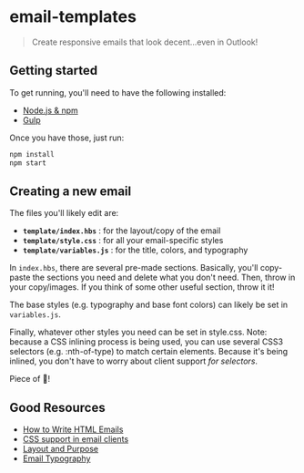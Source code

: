 # email-templates

> Create responsive emails that look decent...even in Outlook!


## Getting started

To get running, you'll need to have the following installed:

* [Node.js & npm](https://nodejs.org)
* [Gulp](http://gulpjs.com/)

Once you have those, just run:

```bash
npm install
npm start
```


## Creating a new email

The files you'll likely edit are:

* **`template/index.hbs`** : for the layout/copy of the email
* **`template/style.css`** : for all your email-specific styles
* **`template/variables.js`** : for the title, colors, and typography

In `index.hbs`, there are several pre-made sections.  Basically, you'll
copy-paste the sections you need and delete what you don't need.  Then, throw in
your copy/images.  If you think of some other useful section, throw it it!

The base styles (e.g. typography and base font colors) can likely be set in
`variables.js`.

Finally, whatever other styles you need can be set in style.css.  Note: because
a CSS inlining process is being used, you can use several CSS3 selectors
(e.g. :nth-of-type) to match certain elements. Because it's being inlined, you don't
have to worry about client support _for selectors_.

Piece of 🍰!


## Good Resources

  * [How to Write HTML Emails](https://github.com/blakek/how-to-write-html-emails)
  * [CSS support in email clients](https://www.campaignmonitor.com/css/)
  * [Layout and Purpose](http://templates.mailchimp.com/design/layout-and-purpose/)
  * [Email Typography](http://templates.mailchimp.com/design/typography/)
